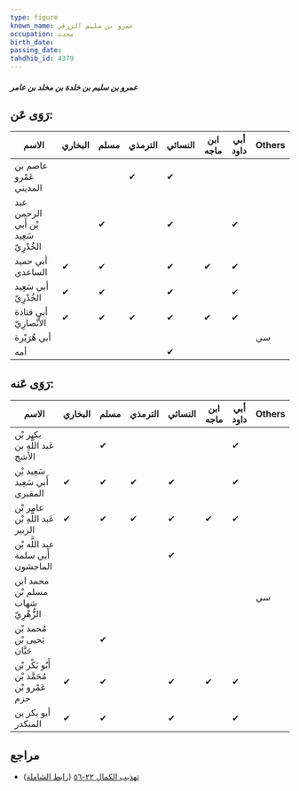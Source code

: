 ```yaml
---
type: figure
known_name: عمرو بن سليم الزرقي
occupation: محدث
birth_date:
passing_date:
tahdhib_id: 4379
---
```

##### عمرو بن سليم بن خلدة بن مخلد بن عامر

## رَوَى عَن:
| الاسم                                 | البخاري | مسلم | الترمذي | النسائي | ابن ماجه | أبي داود | Others |
| ------------------------------------- | ------- | ---- | ------- | ------- | -------- | -------- | ------ |
| عاصم بن عَمْرو المديني                |         |      | ✔       | ✔       |          |          |        |
| عبد الرحمن بْن أَبي سَعِيد الخُدْرِيّ |         | ✔    |         | ✔       |          | ✔        |        |
| أبي حميد الساعدي                      | ✔       | ✔    |         | ✔       | ✔        | ✔        |        |
| أبي سَعِيد الخُدْرِيّ                 | ✔       | ✔    |         | ✔       |          | ✔        |        |
| أبي قتادة الأَنْصارِيّ                | ✔       | ✔    | ✔       | ✔       | ✔        | ✔        |        |
| أبي هُرَيْرة                          |         |      |         |         |          |          | سي     |
| أمه                                   |         |      |         | ✔       |          |          |        |
## رَوَى عَنه:
| الاسم                                       | البخاري | مسلم | الترمذي | النسائي | ابن ماجه | أبي داود | Others |
| ------------------------------------------- | ------- | ---- | ------- | ------- | -------- | -------- | ------ |
| بكير بْن عَبد اللَّهِ بن الأشج              |         | ✔    |         |         |          | ✔        |        |
| سَعِيد بْن أَبي سَعِيد المقبري              | ✔       | ✔    | ✔       | ✔       |          | ✔        |        |
| عامر بْن عَبد اللَّهِ بْن الزبير            | ✔       | ✔    | ✔       | ✔       | ✔        | ✔        |        |
| عبد اللَّه بْن أَبي سلمة الماجشون           |         |      |         | ✔       |          |          |        |
| محمد ابن مسلم بْن شهاب الزُّهْرِيّ          |         |      |         |         |          |          | سي     |
| مُحمد بْن يَحيى بْن حَبَّان                 |         | ✔    |         |         |          |          |        |
| أَبُو بَكْر بْن مُحَمَّد بْن عَمْرو بْن حزم | ✔       | ✔    |         | ✔       | ✔        | ✔        |        |
| أبو بكر بن المنكدر                          | ✔       | ✔    |         | ✔       |          | ✔        |        |
## مراجع
- [تهذيب الكمال ٢٢-٥٦](obsidian://open?vault=Tahdhib-al-Kamal&file=Figures/٤٣٧٩-عمرو%20بن%20سليم%20بن%20خلدة%20بن%20مخلد%20بن%20عامر) ([رابط الشاملة](https://shamela.ws/book/3722/11309))
